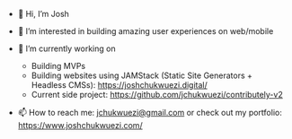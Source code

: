 - 👋 Hi, I’m Josh
- 👀 I’m interested in building amazing user experiences on web/mobile
- 🌱 I’m currently working on
    - Building MVPs  
    - Building websites using JAMStack (Static Site Generators + Headless CMSs):  https://joshchukwuezi.digital/
    - Current side project: https://github.com/jchukwuezi/contributely-v2
     
- 📫 How to reach me: jchukwuezi@gmail.com or check out my portfolio: https://www.joshchukwuezi.com/

<!---
jchukwuezi/jchukwuezi is a ✨ special ✨ repository because its `README.md` (this file) appears on your GitHub profile.
You can click the Preview link to take a look at your changes.
--->
